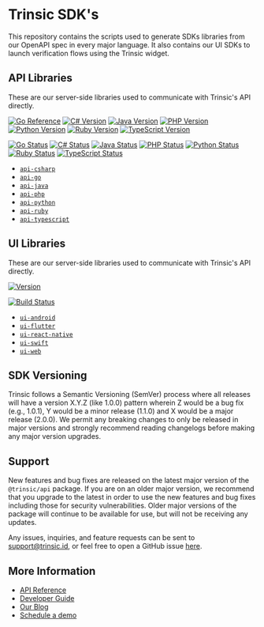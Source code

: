# Trinsic SDK's

This repository contains the scripts used to generate SDKs libraries from our OpenAPI spec in every major language. It also contains our UI SDKs to launch verification flows using the Trinsic widget.

## API Libraries

These are our server-side libraries used to communicate with Trinsic's API directly.

[![Go Reference](https://pkg.go.dev/badge/github.com/trinsic-id/sdk-go-api)](https://pkg.go.dev/github.com/trinsic-id/sdk-go-api)
[![C# Version](https://img.shields.io/nuget/v/Trinsic.Api)](https://www.nuget.org/packages/WorkOS.net)
[![Java Version](https://img.shields.io/jitpack/version/com.github.trinsic-id/sdk-java-api)](https://jitpack.io/#trinsic-id/sdk-java-api)
[![PHP Version](https://img.shields.io/packagist/v/trinsic/api)](https://packagist.org/packages/trinsic/api)
[![Python Version](https://img.shields.io/pypi/v/trinsic-api)](https://pypi.org/project/Trinsic-Api/)
[![Ruby Version](https://img.shields.io/gem/v/trinsic_api)](https://rubygems.org/gems/trinsic_api)
[![TypeScript Version](https://img.shields.io/npm/v/@trinsic/api.svg)](https://www.npmjs.org/package/@trinsic/api)

[![Go Status](https://github.com/trinsic-id/sdk/actions/workflows/api-go-release.yml/badge.svg)](https://github.com/trinsic-id/sdk/actions?query=branch%main)
[![C# Status](https://github.com/trinsic-id/sdk/actions/workflows/api-csharp-release.yml/badge.svg)](https://github.com/trinsic-id/sdk/actions?query=branch%main)
[![Java Status](https://github.com/trinsic-id/sdk/actions/workflows/api-java-release.yml/badge.svg)](https://github.com/trinsic-id/sdk/actions?query=branch%main)
[![PHP Status](https://github.com/trinsic-id/sdk/actions/workflows/api-php-release.yml/badge.svg)](https://github.com/trinsic-id/sdk/actions?query=branch%main)
[![Python Status](https://github.com/trinsic-id/sdk/actions/workflows/api-python-release.yml/badge.svg)](https://github.com/trinsic-id/sdk/actions?query=branch%main)
[![Ruby Status](https://github.com/trinsic-id/sdk/actions/workflows/api-ruby-release.yml/badge.svg)](https://github.com/trinsic-id/sdk/actions?query=branch%main)
[![TypeScript Status](https://github.com/trinsic-id/sdk/actions/workflows/api-typescript-release.yml/badge.svg)](https://github.com/trinsic-id/sdk/actions?query=branch%main)

- [`api-csharp`](./api-csharp/)
- [`api-go`](./api-go/)
- [`api-java`](./api-java/)
- [`api-php`](./api-php/)
- [`api-python`](./api-python/)
- [`api-ruby`](./api-ruby/)
- [`api-typescript`](./api-typescript/)

## UI Libraries

These are our server-side libraries used to communicate with Trinsic's API directly.

[![Version](https://img.shields.io/npm/v/@trinsic/web-ui.svg)](https://www.npmjs.org/package/@trinsic/web-ui)

[![Build Status](https://github.com/trinsic-id/sdk/actions/workflows/ui-web-release.yml/badge.svg)](https://github.com/trinsic-id/sdk/actions?query=branch%main)

- [`ui-android`](./ui-android/)
- [`ui-flutter`](./ui-flutter/)
- [`ui-react-native`](./ui-react-native/)
- [`ui-swift`](./ui-swift/)
- [`ui-web`](./ui-web/)

## SDK Versioning

Trinsic follows a Semantic Versioning (SemVer) process where all releases will have a version X.Y.Z (like 1.0.0) pattern wherein Z would be a bug fix (e.g., 1.0.1), Y would be a minor release (1.1.0) and X would be a major release (2.0.0). We permit any breaking changes to only be released in major versions and strongly recommend reading changelogs before making any major version upgrades.

## Support

New features and bug fixes are released on the latest major version of the `@trinsic/api` package. If you are on an older major version, we recommend that you upgrade to the latest in order to use the new features and bug fixes including those for security vulnerabilities. Older major versions of the package will continue to be available for use, but will not be receiving any updates.

Any issues, inquiries, and feature requests can be sent to [support@trinsic.id](mailto:support@trinsic.id), or feel free to open a GitHub issue [here](https://github.com/trinsic-id/sdk/issues).

## More Information

- [API Reference](https://connect.docs.trinsic.id/reference)
- [Developer Guide](https://github.com/stripe/stripe-node/wiki/Passing-Options)
- [Our Blog](https://trinsic.id/blog/)
- [Schedule a demo](https://trinsic.id/contact/)
